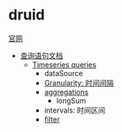 # druid

[官网](http://druid.io/)

* [查询语句文档](http://druid.io/docs/latest/querying/querying.html)
  * [Timeseries queries](http://druid.io/docs/latest/querying/timeseriesquery.html)
    * dataSource
    * [Granularity: 时间间隔](http://druid.io/docs/latest/querying/granularities.html)
    * [aggregations](http://druid.io/docs/latest/querying/aggregations.html)
      * longSum
    * intervals: 时间区间
    * [filter](http://druid.io/docs/latest/querying/filters.html)